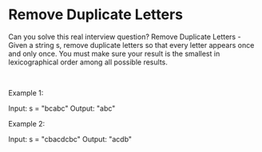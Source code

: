 # Remove Duplicate Letters

Can you solve this real interview question? Remove Duplicate Letters - Given a string s, remove duplicate letters so that every letter appears once and only once. You must make sure your result is the smallest in lexicographical order among all possible results.

 

Example 1:


Input: s = "bcabc"
Output: "abc"


Example 2:


Input: s = "cbacdcbc"
Output: "acdb"